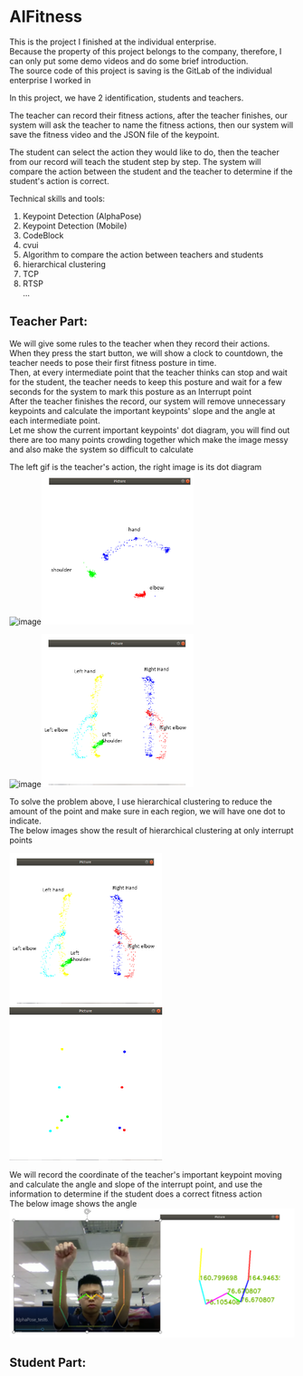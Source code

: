 # AIFitness  
This is the project I finished at the individual enterprise.  
Because the property of this project belongs to the company, therefore, I can only put some demo videos and do some brief introduction.  
The source code of this project is saving is the GitLab of the individual enterprise I worked in  

In this project, we have 2 identification, students and teachers.  
  
The teacher can record their fitness actions, after the teacher finishes, our system will ask the teacher to name the fitness actions, then our system will save the fitness video and the JSON file of the keypoint.  
  
The student can select the action they would like to do, then the teacher from our record will teach the student step by step. The system will compare the action between the student and the teacher to determine if the student's action is correct.  


Technical skills and tools:  
1. Keypoint Detection (AlphaPose)  
2. Keypoint Detection (Mobile)
3. CodeBlock  
4. cvui  
5. Algorithm to compare the action between teachers and students  
6. hierarchical clustering  
7. TCP  
8. RTSP  
...  
  
  
## Teacher Part:  
We will give some rules to the teacher when they record their actions.  
When they press the start button, we will show a clock to countdown, the teacher needs to pose their first fitness posture in time.  
Then, at every intermediate point that the teacher thinks can stop and wait for the student, the teacher needs to keep this posture and wait for a few seconds for the system to mark this posture as an Interrupt point  
After the teacher finishes the record, our system will remove unnecessary keypoints and calculate the important keypoints' slope and the angle at each intermediate point.  
Let me show the current important keypoints' dot diagram, you will find out there are too many points crowding together which make the image messy and also make the system so difficult to calculate  
  
The left gif is the teacher's action, the right image is its dot diagram  
![image](https://github.com/ericleee0119/AIFitness/blob/main/image/curl_resize.gif)![image](https://github.com/ericleee0119/AIFitness/blob/main/image/curl_resize.png)  
  
![image](https://github.com/ericleee0119/AIFitness/blob/main/image/hangOn_resize.gif)![image](https://github.com/ericleee0119/AIFitness/blob/main/image/hangOn_resize.png)  

To solve the problem above, I use hierarchical clustering to reduce the amount of the point and make sure in each region, we will have one dot to indicate.  
The below images show the result of hierarchical clustering at only interrupt points  

![image](https://github.com/ericleee0119/AIFitness/blob/main/image/hangOn_resize.png) ![image](https://github.com/ericleee0119/AIFitness/blob/main/image/hangOn_hier.png)  
  
We will record the coordinate of the teacher's important keypoint moving and calculate the angle and slope of the interrupt point, and use the information to determine if the student does a correct fitness action  
The below image shows the angle  
![image](https://github.com/ericleee0119/AIFitness/blob/main/image/angle.PNG)  
  
  
## Student Part:
